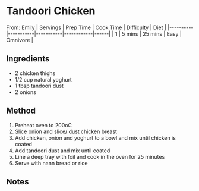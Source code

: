 # Tandoori Chicken
From: Emily
| Servings | Prep Time | Cook Time | Difficulty | Diet | 
|----------|-----------|-----------|------------|------|
| 1 | 5 mins | 25 mins | Easy | Omnivore |

## Ingredients
* 2 chicken thighs
* 1/2 cup natural yoghurt
* 1 tbsp tandoori dust
* 2 onions

## Method
1. Preheat oven to 200oC
2. Slice onion and slice/ dust chicken breast
3. Add chicken, onion and yoghurt to a bowl and mix until chicken is coated
4. Add tandoori dust and mix until coated
5. Line a deep tray with foil and cook in the oven for 25 minutes
6. Serve with nann bread or rice 

## Notes